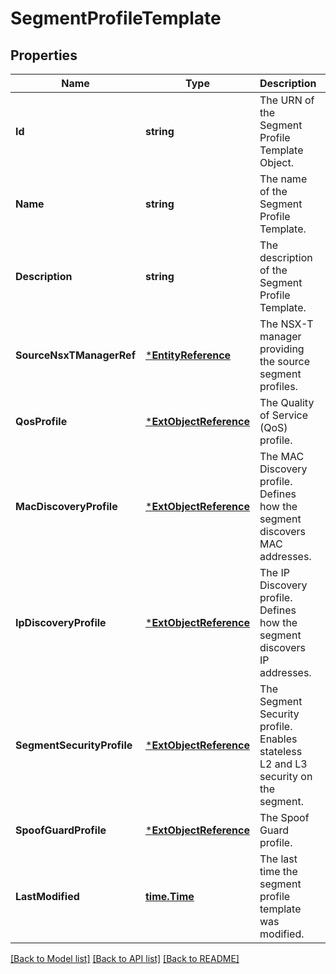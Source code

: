 # SegmentProfileTemplate

## Properties
Name | Type | Description | Notes
------------ | ------------- | ------------- | -------------
**Id** | **string** | The URN of the Segment Profile Template Object. | [optional] [default to null]
**Name** | **string** | The name of the Segment Profile Template. | [default to null]
**Description** | **string** | The description of the Segment Profile Template. | [optional] [default to null]
**SourceNsxTManagerRef** | [***EntityReference**](EntityReference.md) | The NSX-T manager providing the source segment profiles. | [default to null]
**QosProfile** | [***ExtObjectReference**](ExtObjectReference.md) | The Quality of Service (QoS) profile. | [optional] [default to null]
**MacDiscoveryProfile** | [***ExtObjectReference**](ExtObjectReference.md) | The MAC Discovery profile. Defines how the segment discovers MAC addresses. | [optional] [default to null]
**IpDiscoveryProfile** | [***ExtObjectReference**](ExtObjectReference.md) | The IP Discovery profile. Defines how the segment discovers IP addresses. | [optional] [default to null]
**SegmentSecurityProfile** | [***ExtObjectReference**](ExtObjectReference.md) | The Segment Security profile. Enables stateless L2 and L3 security on the segment. | [optional] [default to null]
**SpoofGuardProfile** | [***ExtObjectReference**](ExtObjectReference.md) | The Spoof Guard profile. | [optional] [default to null]
**LastModified** | [**time.Time**](time.Time.md) | The last time the segment profile template was modified. | [optional] [default to null]

[[Back to Model list]](../README.md#documentation-for-models) [[Back to API list]](../README.md#documentation-for-api-endpoints) [[Back to README]](../README.md)



